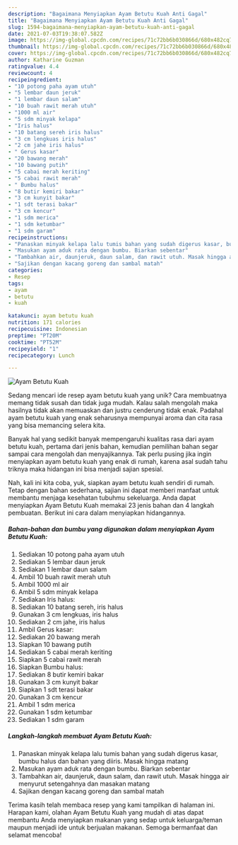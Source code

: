 ```yaml
---
description: "Bagaimana Menyiapkan Ayam Betutu Kuah Anti Gagal"
title: "Bagaimana Menyiapkan Ayam Betutu Kuah Anti Gagal"
slug: 1594-bagaimana-menyiapkan-ayam-betutu-kuah-anti-gagal
date: 2021-07-03T19:38:07.582Z
image: https://img-global.cpcdn.com/recipes/71c72bb6b030866d/680x482cq70/ayam-betutu-kuah-foto-resep-utama.jpg
thumbnail: https://img-global.cpcdn.com/recipes/71c72bb6b030866d/680x482cq70/ayam-betutu-kuah-foto-resep-utama.jpg
cover: https://img-global.cpcdn.com/recipes/71c72bb6b030866d/680x482cq70/ayam-betutu-kuah-foto-resep-utama.jpg
author: Katharine Guzman
ratingvalue: 4.4
reviewcount: 4
recipeingredient:
- "10 potong paha ayam utuh"
- "5 lembar daun jeruk"
- "1 lembar daun salam"
- "10 buah rawit merah utuh"
- "1000 ml air"
- "5 sdm minyak kelapa"
- "Iris halus"
- "10 batang sereh iris halus"
- "3 cm lengkuas iris halus"
- "2 cm jahe iris halus"
- " Gerus kasar"
- "20 bawang merah"
- "10 bawang putih"
- "5 cabai merah keriting"
- "5 cabai rawit merah"
- " Bumbu halus"
- "8 butir kemiri bakar"
- "3 cm kunyit bakar"
- "1 sdt terasi bakar"
- "3 cm kencur"
- "1 sdm merica"
- "1 sdm ketumbar"
- "1 sdm garam"
recipeinstructions:
- "Panaskan minyak kelapa lalu tumis bahan yang sudah digerus kasar, bumbu halus dan bahan yang diiris. Masak hingga matang"
- "Masukan ayam aduk rata dengan bumbu. Biarkan sebentar"
- "Tambahkan air, daunjeruk, daun salam, dan rawit utuh. Masak hingga air menyurut setengahnya dan masakan matang"
- "Sajikan dengan kacang goreng dan sambal matah"
categories:
- Resep
tags:
- ayam
- betutu
- kuah

katakunci: ayam betutu kuah 
nutrition: 171 calories
recipecuisine: Indonesian
preptime: "PT20M"
cooktime: "PT52M"
recipeyield: "1"
recipecategory: Lunch

---
```



![Ayam Betutu Kuah](https://img-global.cpcdn.com/recipes/71c72bb6b030866d/680x482cq70/ayam-betutu-kuah-foto-resep-utama.jpg)

Sedang mencari ide resep ayam betutu kuah yang unik? Cara membuatnya memang tidak susah dan tidak juga mudah. Kalau salah mengolah maka hasilnya tidak akan memuaskan dan justru cenderung tidak enak. Padahal ayam betutu kuah yang enak seharusnya mempunyai aroma dan cita rasa yang bisa memancing selera kita.



Banyak hal yang sedikit banyak mempengaruhi kualitas rasa dari ayam betutu kuah, pertama dari jenis bahan, kemudian pemilihan bahan segar sampai cara mengolah dan menyajikannya. Tak perlu pusing jika ingin menyiapkan ayam betutu kuah yang enak di rumah, karena asal sudah tahu triknya maka hidangan ini bisa menjadi sajian spesial.


Nah, kali ini kita coba, yuk, siapkan ayam betutu kuah sendiri di rumah. Tetap dengan bahan sederhana, sajian ini dapat memberi manfaat untuk membantu menjaga kesehatan tubuhmu sekeluarga. Anda dapat menyiapkan Ayam Betutu Kuah memakai 23 jenis bahan dan 4 langkah pembuatan. Berikut ini cara dalam menyiapkan hidangannya.

<!--inarticleads1-->

##### Bahan-bahan dan bumbu yang digunakan dalam menyiapkan Ayam Betutu Kuah:

1. Sediakan 10 potong paha ayam utuh
1. Sediakan 5 lembar daun jeruk
1. Sediakan 1 lembar daun salam
1. Ambil 10 buah rawit merah utuh
1. Ambil 1000 ml air
1. Ambil 5 sdm minyak kelapa
1. Sediakan Iris halus:
1. Sediakan 10 batang sereh, iris halus
1. Gunakan 3 cm lengkuas, iris halus
1. Sediakan 2 cm jahe, iris halus
1. Ambil  Gerus kasar:
1. Sediakan 20 bawang merah
1. Siapkan 10 bawang putih
1. Sediakan 5 cabai merah keriting
1. Siapkan 5 cabai rawit merah
1. Siapkan  Bumbu halus:
1. Sediakan 8 butir kemiri bakar
1. Gunakan 3 cm kunyit bakar
1. Siapkan 1 sdt terasi bakar
1. Gunakan 3 cm kencur
1. Ambil 1 sdm merica
1. Gunakan 1 sdm ketumbar
1. Sediakan 1 sdm garam




<!--inarticleads2-->

##### Langkah-langkah membuat Ayam Betutu Kuah:

1. Panaskan minyak kelapa lalu tumis bahan yang sudah digerus kasar, bumbu halus dan bahan yang diiris. Masak hingga matang
1. Masukan ayam aduk rata dengan bumbu. Biarkan sebentar
1. Tambahkan air, daunjeruk, daun salam, dan rawit utuh. Masak hingga air menyurut setengahnya dan masakan matang
1. Sajikan dengan kacang goreng dan sambal matah




Terima kasih telah membaca resep yang kami tampilkan di halaman ini. Harapan kami, olahan Ayam Betutu Kuah yang mudah di atas dapat membantu Anda menyiapkan makanan yang sedap untuk keluarga/teman maupun menjadi ide untuk berjualan makanan. Semoga bermanfaat dan selamat mencoba!
